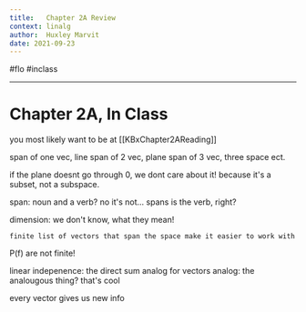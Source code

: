```yaml
---
title:   Chapter 2A Review
context: linalg
author:  Huxley Marvit
date: 2021-09-23
---
```


#flo  #inclass 

***


# Chapter 2A, In Class
you most likely want to be at [[KBxChapter2AReading]]

span of one vec, line
span of 2 vec, plane
span of 3 vec, three space
ect.

if the plane doesnt go through 0, we dont care about it! because it's a subset, not a subspace.

span: noun and a verb? no it's not... spans is the verb, right?

dimension: we don't know, what they mean! 

```ad-qoute
finite list of vectors that span the space make it easier to work with
```

P(f) are not finite!



linear indepenence: the direct sum analog for vectors
analog: the analougous thing? that's cool


every vector gives us new info 





